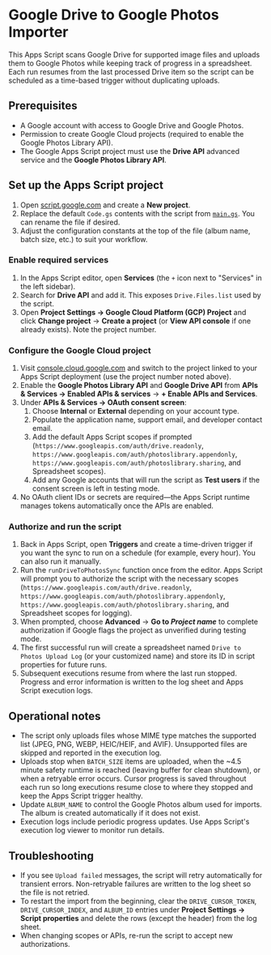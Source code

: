 # Google Drive to Google Photos Importer

This Apps Script scans Google Drive for supported image files and uploads them to Google Photos while keeping track of progress
in a spreadsheet. Each run resumes from the last processed Drive item so the script can be scheduled as a time-based trigger without duplicating uploads.

## Prerequisites

* A Google account with access to Google Drive and Google Photos.
* Permission to create Google Cloud projects (required to enable the Google Photos Library API).
* The Google Apps Script project must use the **Drive API** advanced service and the **Google Photos Library API**.

## Set up the Apps Script project

1. Open [script.google.com](https://script.google.com) and create a **New project**.
2. Replace the default `Code.gs` contents with the script from [`main.gs`](main.gs). You can rename the file if desired.
3. Adjust the configuration constants at the top of the file (album name, batch size, etc.) to suit your workflow.

### Enable required services

1. In the Apps Script editor, open **Services** (the `+` icon next to "Services" in the left sidebar).
2. Search for **Drive API** and add it. This exposes `Drive.Files.list` used by the script.
3. Open **Project Settings → Google Cloud Platform (GCP) Project** and click **Change project** → **Create a project** (or **View API console** if one already exists). Note the project number.

### Configure the Google Cloud project

1. Visit [console.cloud.google.com](https://console.cloud.google.com) and switch to the project linked to your Apps Script deployment (use the project number noted above).
2. Enable the **Google Photos Library API** and **Google Drive API** from **APIs & Services → Enabled APIs & services** → **+ Enable APIs and Services**.
3. Under **APIs & Services → OAuth consent screen**:
   1. Choose **Internal** or **External** depending on your account type.
   2. Populate the application name, support email, and developer contact email.
   3. Add the default Apps Script scopes if prompted (`https://www.googleapis.com/auth/drive.readonly`, `https://www.googleapis.com/auth/photoslibrary.appendonly`, `https://www.googleapis.com/auth/photoslibrary.sharing`, and Spreadsheet scopes).
   4. Add any Google accounts that will run the script as **Test users** if the consent screen is left in testing mode.
4. No OAuth client IDs or secrets are required—the Apps Script runtime manages tokens automatically once the APIs are enabled.

### Authorize and run the script

1. Back in Apps Script, open **Triggers** and create a time-driven trigger if you want the sync to run on a schedule (for example, every hour). You can also run it manually.
2. Run the `runDriveToPhotosSync` function once from the editor. Apps Script will prompt you to authorize the script with the necessary scopes (`https://www.googleapis.com/auth/drive.readonly`, `https://www.googleapis.com/auth/photoslibrary.appendonly`, `https://www.googleapis.com/auth/photoslibrary.sharing`, and Spreadsheet scopes for logging).
3. When prompted, choose **Advanced** → **Go to *Project name*** to complete authorization if Google flags the project as unverified during testing mode.
4. The first successful run will create a spreadsheet named `Drive to Photos Upload Log` (or your customized name) and store its ID in script properties for future runs.
5. Subsequent executions resume from where the last run stopped. Progress and error information is written to the log sheet and Apps Script execution logs.

## Operational notes

* The script only uploads files whose MIME type matches the supported list (JPEG, PNG, WEBP, HEIC/HEIF, and AVIF). Unsupported files are skipped and reported in the execution log.
* Uploads stop when `BATCH_SIZE` items are uploaded, when the ~4.5 minute safety runtime is reached (leaving buffer for clean shutdown), or when a retryable error occurs. Cursor progress is saved throughout each run so long executions resume close to where they stopped and keep the Apps Script trigger healthy.
* Update `ALBUM_NAME` to control the Google Photos album used for imports. The album is created automatically if it does not exist.
* Execution logs include periodic progress updates. Use Apps Script's execution log viewer to monitor run details.

## Troubleshooting

* If you see `Upload failed` messages, the script will retry automatically for transient errors. Non-retryable failures are written to the log sheet so the file is not retried.
* To restart the import from the beginning, clear the `DRIVE_CURSOR_TOKEN`, `DRIVE_CURSOR_INDEX`, and `ALBUM_ID` entries under **Project Settings → Script properties** and delete the rows (except the header) from the log sheet.
* When changing scopes or APIs, re-run the script to accept new authorizations.
